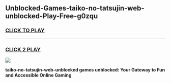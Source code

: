 
## Unblocked-Games-taiko-no-tatsujin-web-unblocked-Play-Free-g0zqu
<h3>
<a href="https://premium76.site?title=taiko-no-tatsujin-web-unblocked&ref=18A1">CLICK TO PLAY</a></h3>
<hr>

<h3>
<a href="https://premium76.site?title=taiko-no-tatsujin-web-unblocked&ref=18A1">CLICK 2 PLAY</a>
  
</h3>

<a href="https://premium76.site?title=taiko-no-tatsujin-web-unblocked&ref=18A1"><img src="https://clearcache.store/games.png"></a>


**taiko-no-tatsujin-web-unblocked games unblocked: Your Gateway to Fun and Accessible Online Gaming**
